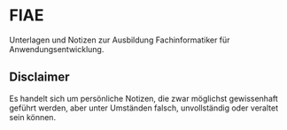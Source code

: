 # FIAE
Unterlagen und Notizen zur Ausbildung Fachinformatiker für Anwendungsentwicklung.

## Disclaimer
Es handelt sich um persönliche Notizen, die zwar möglichst gewissenhaft geführt werden, aber unter Umständen falsch, unvollständig oder veraltet sein können.

